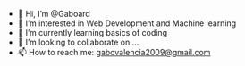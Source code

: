 - 👋 Hi, I’m @Gaboard
- 👀 I’m interested in Web Development and Machine learning
- 🌱 I’m currently learning basics of coding
- 💞️ I’m looking to collaborate on ...
- 📫 How to reach me: gabovalencia2009@gmail.com
<!---
Gaboard/Gaboard is a ✨ special ✨ repository because its `README.md` (this file) appears on your GitHub profile.
You can click the Preview link to take a look at your changes.
--->
